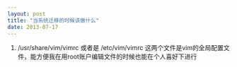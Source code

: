 ```yaml
---
layout: post
title: "当系统迁移的时候该做什么"
date: 2013-07-17
---
```


1. /usr/share/vim/vimrc 或者是 /etc/vim/vimrc 这两个文件是vim的全局配置文件，能方便我在用root账户编辑文件的时候也能在个人喜好下进行
